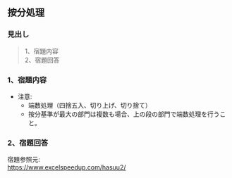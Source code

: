 ## 按分処理  
### 見出し
> 1、宿題内容  
> 2、宿題回答  

### 1、宿題内容  

 

  - 注意:  
    - 端数処理（四捨五入、切り上げ、切り捨て）  
    - 按分基準が最大の部門は複数も場合、上の段の部門で端数処理を行うこと。  

### 2、宿題回答  





宿題参照元:  
https://www.excelspeedup.com/hasuu2/
